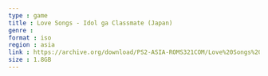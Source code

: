 ```yaml
---
type : game
title : Love Songs - Idol ga Classmate (Japan)
genre : 
format : iso
region : asia
link : https://archive.org/download/PS2-ASIA-ROMS321COM/Love%20Songs%20-%20Idol%20ga%20Classmate%20%28Japan%29.7z
size : 1.8GB
---
```

